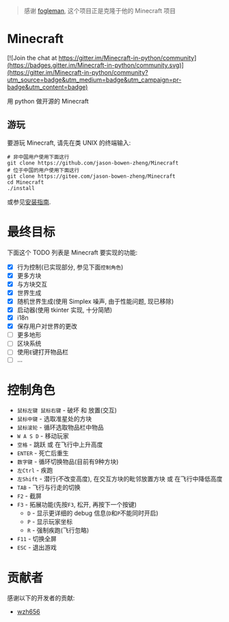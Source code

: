 > 感谢 [fogleman](https://github.com/fogleman/Minecraft), 这个项目正是克隆于他的 Minecraft 项目

# Minecraft

[![Join the chat at https://gitter.im/Minecraft-in-python/community](https://badges.gitter.im/Minecraft-in-python/community.svg)](https://gitter.im/Minecraft-in-python/community?utm_source=badge&utm_medium=badge&utm_campaign=pr-badge&utm_content=badge)

用 python 做开源的 Minecraft

## 游玩
要游玩 Minecraft, 请先在类 UNIX 的终端输入:
```shell
# 非中国用户使用下面这行
git clone https://github.com/jason-bowen-zheng/Minecraft
# 位于中国的用户使用下面这行
git clone https://gitee.com/jason-bowen-zheng/Minecraft
cd Minecraft
./install
```
或参见[安装指南](docs/guide.md).

# 最终目标
下面这个 TODO 列表是 Minecraft 要实现的功能:

- [x] 行为控制(已实现部分, 参见下面`控制角色`)
- [x] 更多方块
- [x] 与方块交互
- [x] 世界生成
- [x] 随机世界生成(使用 Simplex 噪声, 由于性能问题, 现已移除)
- [x] 启动器(使用 tkinter 实现, 十分简陋)
- [x] i18n
- [x] 保存用户对世界的更改
- [ ] 更多地形
- [ ] 区块系统
- [ ] 使用`E`键打开物品栏
- [ ] ...

# 控制角色
- `鼠标左键 鼠标右键` - 破坏 和 放置(交互)
- `鼠标中键` - 选取准星处的方块
- `鼠标滚轮` - 循环选取物品栏中物品
- `W A S D` - 移动玩家
- `空格` - 跳跃 或 在飞行中上升高度
- `ENTER` - 死亡后重生
- `数字键` - 循环切换物品(目前有9种方块)
- `左Ctrl` - 疾跑
- `左Shift` - 潜行(不改变高度), 在交互方块的毗邻放置方块 或 在飞行中降低高度
- `TAB` - 飞行与行走的切换
- `F2` - 截屏
- `F3` - 拓展功能(先按`F3`, 松开, 再按下一个按键)
  - `D` - 显示更详细的 debug 信息(`D`和`P`不能同时开启)
  - `P` - 显示玩家坐标
  - `R` - 强制疾跑(飞行忽略)
- `F11` - 切换全屏
- `ESC` - 退出游戏

# 贡献者
感谢以下的开发者的贡献:

- [wzh656](https://github.com/wzh656)
